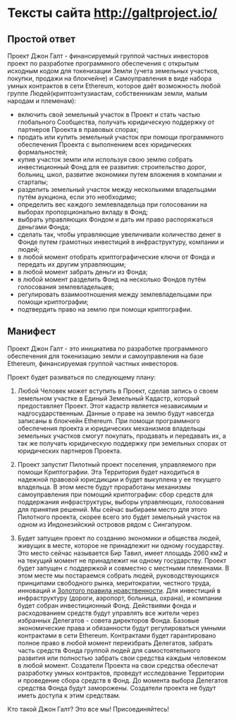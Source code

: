 # Тексты сайта http://galtproject.io/

## Простой ответ
Проект Джон Галт - финансируемый группой частных инвесторов проект по разработке программного обеспечения c открытым исходным кодом для токенизации Земли (учета земельных участков, покупки, продажи на блокчейне) и Cамоуправления в виде набора умных контрактов в сети Ethereum, которое даёт возможность любой группе Людей(криптоэнтузиастам, собственникам земли, малым народам и племенам):

- включить свой земельный участок в Проект и стать частью глобального Сообщества, получать юридическую поддержку от партнеров Проекта в правовых спорах;
- продать или купить земельный участок при помощи программного обеспечения Проекта с выполнением всех юридических формальностей;
- купив участок земли или используя свою землю собрать инвестиционный Фонд для ее развития: строительство дорог, больниц, школ, развитие экономики путем вложения в компании и стартапы;
- разделить земельный участок между несколькими владельцами путём аукциона, если это необходимо;
- определить вес каждого землевладельца при голосовании на выборах пропорционально вкладу в Фонд;
- выбрать управляющих Фондом и дать им право распоряжаться деньгами Фонда;
- сделать так, чтобы управляющие увеличивали количество денег в Фонде путем грамотных инвестиций в инфраструктуру, компании и людей;
- в любой момент отобрать криптографические ключи от Фонда и передать их другим управляющим;
- в любой момент забрать деньги из Фонда;
- в любой момент разделить Фонд на несколько Фондов путём голосования землевладельцев;
- регулировать взаимоотношения между землевладельцами при помощи криптографии;
- подтвердить право на землю при помощи криптографии.

## Манифест

Проект Джон Галт - это инициатива по разработке программного обеспечения для токенизацию земли и самоуправления на базе Ethereum, финансируемая группой частных инвесторов.

Проект будет разиваться по следующему плану:

1. Любой Человек может вступить в Проект, сделав запись о своем земельном участке в Единый Земельный Кадастр, который предоставляет Проект. Этот кадастр является независимым и надгосударственным. Данные о праве на землю будут навсегда записаны в блокчейн Ethereum. При помощи программного обеспечения проекта и юридических механизмов владельцы земельных участков смогут покупать, продавать и передавать их, а так же получать юридическую поддержку при земельных спорах от юридических партнеров Проекта.

2. Проект запустит Пилотный проект поселения, управляемого при помощи Криптографии. Эта Территория будет находиться в надежной правовой юрисдикции и будет выкуплена у ее текущего владельца. В этом месте будут проработаны механизмы самоуправления при помощий криптографии: сбор средств для поддержания инфраструктуры, выборы управляющих, голосования для принятия решений. Мы сейчас выбираем место для этого Пилотного проекта, скорее всего это будет земельный участок на одном из Индонезийский островов рядом с Сингапуром.

3. Будет запущен проект по созданию экономики и общества людей, живущих в месте, которое не принадлежит ни одному государству. Это место сейчас называется Бир Тавил, имеет площадь 2060 км2 и на текущий момент не принадлежит ни одному государству. Проект будет запущен с поддержкой и совместно с местными племенами. В этом месте мы постараемся собрать людей,  руководствующихся принципами свободного рынка, меритократии, честного труда, инноваций и [Золотого правила нравственности](https://ru.wikipedia.org/wiki/%D0%97%D0%BE%D0%BB%D0%BE%D1%82%D0%BE%D0%B5_%D0%BF%D1%80%D0%B0%D0%B2%D0%B8%D0%BB%D0%BE_%D0%BD%D1%80%D0%B0%D0%B2%D1%81%D1%82%D0%B2%D0%B5%D0%BD%D0%BD%D0%BE%D1%81%D1%82%D0%B8). Для инвестиций в инфраструктуру (дороги, аэропорт, больница, охрана), и компании будет собран инвестиционный Фонд. Действиями фонда и расходованием средств будут управлять все жители через избранных Делегатов - совета директоров Фонда. Базовые экономические права и обязанности будут регулироваться умными контрактами в сети Ethereum. Контрактами будет гарантировано полное право в любой момент переизбрать Делегатов, забрать часть средств Фонда группой людей для самостоятельного развития или полностью забрать свои средства каждым человеком в любой момент. Создатели Проекта на свои средства обеспечат разработку умных контрактов, проведут исследование Территории и проведение сбора средств в Фонд. До момента выбора Делегатов средства Фонда будут заморожены. Создатели проекта не будут иметь доступа к этим средствам.

Кто такой Джон Галт? Это все мы! Присоединяйтесь!
